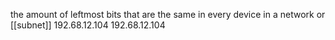 the amount of leftmost bits that are the same in every device in a network or [[subnet]]
192.68.12.104
192.68.12.104